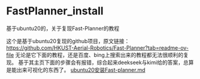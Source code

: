 # FastPlanner_install
基于ubuntu20的，关于复现Fast-Planner的教程

这个是基于ubuntu20复现的github项目，原文链接：https://github.com/HKUST-Aerial-Robotics/Fast-Planner?tab=readme-ov-file
无论是它下面的教程，还是百度、bing上搜索出来的教程都无法很顺利的复现。
基于其主页下面的步骤会有报错，综合起来deekseek与kimi给的答案，总算是能出来可视化的东西了。
[ubuntu20安装Fast-planner.md](https://github.com/user-attachments/files/21526948/ubuntu20.Fast-planner.md)
